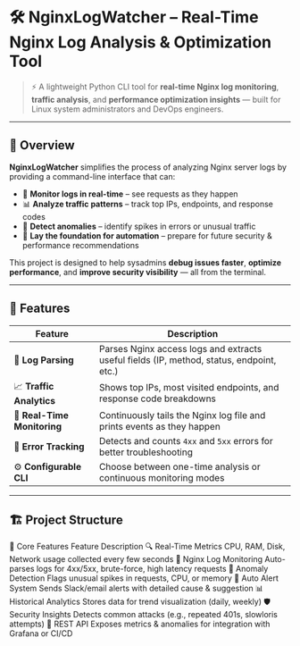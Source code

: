 # 🛠️ NginxLogWatcher – Real-Time Nginx Log Analysis & Optimization Tool

> ⚡ A lightweight Python CLI tool for **real-time Nginx log monitoring**, **traffic analysis**, and **performance optimization insights** — built for Linux system administrators and DevOps engineers.

---

## 📖 Overview

**NginxLogWatcher** simplifies the process of analyzing Nginx server logs by providing a command-line interface that can:

- 📡 **Monitor logs in real-time** – see requests as they happen  
- 📊 **Analyze traffic patterns** – track top IPs, endpoints, and response codes  
- 🚨 **Detect anomalies** – identify spikes in errors or unusual traffic  
- 🧠 **Lay the foundation for automation** – prepare for future security & performance recommendations

This project is designed to help sysadmins **debug issues faster**, **optimize performance**, and **improve security visibility** — all from the terminal.

---

## 🌟 Features

| Feature | Description |
|--------|-------------|
| 📁 **Log Parsing** | Parses Nginx access logs and extracts useful fields (IP, method, status, endpoint, etc.) |
| 📈 **Traffic Analytics** | Shows top IPs, most visited endpoints, and response code breakdowns |
| 🔎 **Real-Time Monitoring** | Continuously tails the Nginx log file and prints events as they happen |
| 🧠 **Error Tracking** | Detects and counts `4xx` and `5xx` errors for better troubleshooting |
| ⚙️ **Configurable CLI** | Choose between one-time analysis or continuous monitoring modes |

---

## 🏗️ Project Structure

🔧 Core Features
Feature	Description
🔍 Real-Time Metrics	CPU, RAM, Disk, Network usage collected every few seconds
📜 Nginx Log Monitoring	Auto-parses logs for 4xx/5xx, brute-force, high latency requests
🧠 Anomaly Detection	Flags unusual spikes in requests, CPU, or memory
🚨 Auto Alert System	Sends Slack/email alerts with detailed cause & suggestion
📊 Historical Analytics	Stores data for trend visualization (daily, weekly)
🛡️ Security Insights	Detects common attacks (e.g., repeated 401s, slowloris attempts)
📡 REST API	Exposes metrics & anomalies for integration with Grafana or CI/CD


